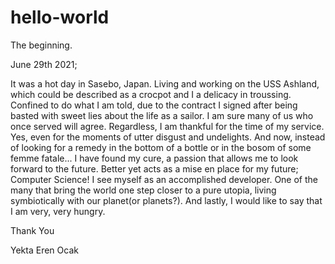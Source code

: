 # hello-world
The beginning.

June 29th 2021;

It was a hot day in Sasebo, Japan. Living and working on the USS Ashland, which could be described as a crocpot and I a delicacy in troussing. Confined to do what I am told, due to the contract I signed after being basted with sweet lies about the life as a sailor. I am sure many of us who once served will agree. Regardless, I am thankful for the time of my service. Yes, even for the moments of utter disgust and undelights. And now, instead of looking for a remedy in the bottom of a bottle or in the bosom of some femme fatale... I have found my cure, a passion that allows me to look forward to the future. Better yet acts as a mise en place for my future; Computer Science! I see myself as an accomplished developer. One of the many that bring the world one step closer to a pure utopia, living symbiotically with our planet(or planets?). And lastly, I would like to say that I am very, very hungry.

Thank You

Yekta Eren Ocak
